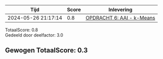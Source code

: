 
|Tijd|Score|Inlevering|
|---|---|---|
|2024-05-26 21:17:14 |0.8|<a href="https://canvas.hu.nl//courses/39753/assignments/284178/submissions/88779">OPDRACHT 6: AAI - k-Means</a>|

TotaalScore: 0.8   
Gedeeld door deelfactor: 3.0   

## Gewogen TotaalScore: 0.3


